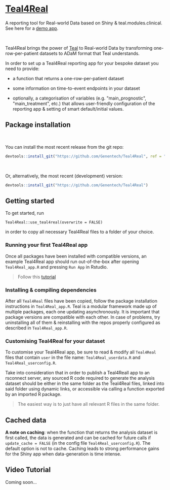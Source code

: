 # [Teal4Real](https://genentech.github.io/Teal4Real/)

A reporting tool for Real-world Data based on Shiny &amp; teal.modules.clinical. See here for a [demo app](# "URL will be added soon").

</br>

Teal4Real brings the power of [Teal](https://insightsengineering.github.io/teal/latest-tag/) to Real-world Data by transforming one-row-per-patient datasets to ADaM format that Teal understands.

In order to set up a Teal4Real reporting app for your bespoke dataset you need to provide:

- a function that returns a one-row-per-patient dataset

- some information on time-to-event endpoints in your dataset

- optionally, a categorisation of variables (e.g. "main_prognostic", "main_treatment", etc.) that allows user-friendly configuration of the reporting app &amp; setting of smart default/initial values.

## Package installation

<br/>

You can install the most recent release from the git repo:

``` r
devtools::install_git("https://github.com/Genentech/Teal4Real", ref = "v0.0.6")  
```

<br/>

Or, alternatively, the most recent (development) version:

``` r
devtools::install_git("https://github.com/Genentech/Teal4Real") 
```


## Getting started

To get started, run

```
Teal4Real::use_teal4real(overwrite = FALSE)
```

in order to copy all necessary Teal4Real files to a folder of your choice. 


### Running your first Teal4Real app

Once all packages have been installed with compatible versions, an example Teal4Real app should run out-of-the-box after opening `Teal4Real_app.R` and pressing `Run App` in Rstudio. 

>Follow this [tutorial](articles/Basic_usage_examples.html)



### Installing & compiling dependencies

After all `Teal4Real` files have been copied, follow the package installation instructions in `Teal4Real_app.R`. Teal is a modular framework made up of multiple packages, each one updating asynchronously. It is important that package versions are compatible with each other. In case of problems, try uninstalling all of them &amp; reinstalling with the repos properly configured as described in `Teal4Real_app.R`.


### Customising Teal4Real for your dataset

To customise your Teal4Real app, be sure to read & modify all `Teal4Real` files that contain `user` in the file name:  `Teal4Real_userdata.R` and `Teal4Real_userconfig.R`.


Take into consideration that in order to publish a Teal4Reall app to an rsconnect server, any sourced R code required to generate the analysis dataset should be either in the same folder as the Teal4Real files, linked into said folder using dynamic links, or accessible via calling a function exported by an imported R package. 

>The easiest way is to just have all relevant R files in the same folder.


## Cached data

**A note on caching**: when the function that returns the analysis dataset is first called, the data is generated and can be cached for future calls if `update_cache = FALSE` (in the config file `Teal4Real_userconfig.R`). The default option is not to cache.
Caching leads to strong performance gains for the Shiny app when data-generation is time intense. 

## Video Tutorial 

Coming soon...


